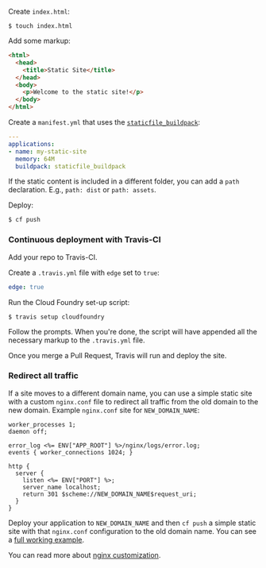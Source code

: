 Create `index.html`:

```
$ touch index.html
```

Add some markup:

```html
<html>
  <head>
    <title>Static Site</title>
  </head>
  <body>
    <p>Welcome to the static site!</p>
  </body>
</html>
```

Create a `manifest.yml` that uses the [`staticfile_buildpack`](https://github.com/cloudfoundry/staticfile-buildpack):

```yml
---
applications:
- name: my-static-site
  memory: 64M
  buildpack: staticfile_buildpack
```

If the static content is included in a different folder, you can add a `path` declaration. E.g., `path: dist` or `path: assets`.

Deploy:

```
$ cf push
```

### Continuous deployment with Travis-CI

Add your repo to Travis-CI.

Create a `.travis.yml` file with `edge` set to `true`:

```yml
edge: true
```

Run the Cloud Foundry set-up script:

```
$ travis setup cloudfoundry
```

Follow the prompts. When you're done, the script will have appended all the necessary markup to the `.travis.yml` file.

Once you merge a Pull Request, Travis will run and deploy the site.

### Redirect all traffic

If a site moves to a different domain name, you can use a simple static site with a custom `nginx.conf`
file to redirect all traffic from the old domain to the new domain. Example `nginx.conf` site for `NEW_DOMAIN_NAME`:

```
worker_processes 1;
daemon off;

error_log <%= ENV["APP_ROOT"] %>/nginx/logs/error.log;
events { worker_connections 1024; }

http {
  server {
    listen <%= ENV["PORT"] %>;
    server_name localhost;
    return 301 $scheme://NEW_DOMAIN_NAME$request_uri;
  }
}
```

Deploy your application to `NEW_DOMAIN_NAME` and then `cf push` a simple static site with that `nginx.conf`
configuration to the old domain name. You can see a [full working example](https://github.com/18F/c2-redirect).

You can read more about [nginx customization](https://github.com/cloudfoundry/staticfile-buildpack#advanced-nginx-configuration).